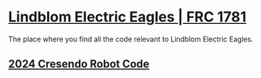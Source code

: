 # [Lindblom Electric Eagles | FRC 1781](https://www.thebluealliance.com/team/1781)
The place where you find all the code relevant to Lindblom Electric Eagles.

## [2024 Cresendo Robot Code](https://github.com/frc1781/Lindblom2024)
